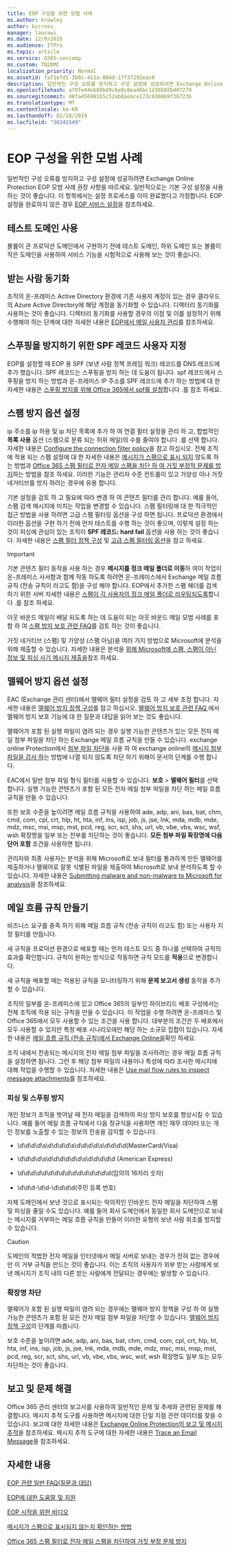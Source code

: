 ```yaml
---
title: EOP 구성을 위한 모범 사례
ms.author: krowley
author: kccross
manager: laurawi
ms.date: 12/9/2016
ms.audience: ITPro
ms.topic: article
ms.service: O365-seccomp
ms.custom: TN2DMC
localization_priority: Normal
ms.assetid: faf1efd1-3b0c-411a-804d-17f37292eac0
description: 일반적인 구성 오류를 방지하고 구성 설정에 성공하려면 Exchange Online Protection EOP 모범 사례 권장 사항을 따르세요.
ms.openlocfilehash: a70fe44eb80b49c6e8c6ea46bc1d38b92bd07279
ms.sourcegitcommit: 48fa456981b5c52ab8aeace173c8366b9f36723b
ms.translationtype: MT
ms.contentlocale: ko-KR
ms.lasthandoff: 02/28/2019
ms.locfileid: "30341549"
---
```

# <a name="best-practices-for-configuring-eop"></a>EOP 구성을 위한 모범 사례
  
일반적인 구성 오류를 방지하고 구성 설정에 성공하려면 Exchange Online Protection EOP 모범 사례 권장 사항을 따르세요. 일반적으로는 기본 구성 설정을 사용하는 것이 좋습니다. 이 항목에서는 설정 프로세스를 이미 완료했다고 가정합니다. EOP 설정을 완료하지 않은 경우 [EOP 서비스 설정](set-up-your-eop-service.md)을 참조하세요.
  
## <a name="use-a-test-domain"></a>테스트 도메인 사용

볼륨이 큰 프로덕션 도메인에서 구현하기 전에 테스트 도메인, 하위 도메인 또는 볼륨이 작은 도메인을 사용하여 서비스 기능을 시험적으로 사용해 보는 것이 좋습니다.
  
## <a name="synchronize-recipients"></a>받는 사람 동기화

조직의 온-프레미스 Active Directory 환경에 기존 사용자 계정이 있는 경우 클라우드의 Azure Active Directory에 해당 계정을 동기화할 수 있습니다. 디렉터리 동기화를 사용하는 것이 좋습니다. 디렉터리 동기화를 사용할 경우의 이점 및 이를 설정하기 위해 수행해야 하는 단계에 대한 자세한 내용은 [EOP에서 메일 사용자 관리](manage-mail-users-in-eop.md)를 참조하세요.
  
## <a name="spf-record-customization-to-help-prevent-spoofing"></a>스푸핑을 방지하기 위한 SPF 레코드 사용자 지정

EOP를 설정할 때 EOP 용 SPF (보낸 사람 정책 프레임 워크) 레코드를 DNS 레코드에 추가 했습니다. SPF 레코드는 스푸핑을 방지 하는 데 도움이 됩니다. spf 레코드에서 스푸핑을 방지 하는 방법과 온-프레미스 IP 주소를 SPF 레코드에 추가 하는 방법에 대 한 자세한 내용은 [스푸핑 방지를 위해 Office 365에서 spf를 설정](../set-up-spf-in-office-365-to-help-prevent-spoofing.md)합니다 .를 참조 하세요. 
  
## <a name="set-anti-spam-options"></a>스팸 방지 옵션 설정

ip 주소를 ip 허용 및 ip 차단 목록에 추가 하 여 연결 필터 설정을 관리 하 고, 합법적인 **목록 사용** 옵션 (스팸으로 분류 되는 허위 메일)의 수를 줄여야 합니다 .를 선택 합니다. 자세한 내용은 [Configure the connection filter policy](../configure-the-connection-filter-policy.md)을 참고 하십시오. 전체 조직에 적용 되는 스팸 설정에 대 한 자세한 내용은 [메시지가 스팸으로 표시 되지](https://go.microsoft.com/fwlink/p/?LinkId=534224) 않도록 하는 방법과 [Office 365 스팸 필터로 전자 메일 스팸을 차단 하 여 거짓 부정적 문제를 방지](https://go.microsoft.com/fwlink/p/?LinkId=534225)하는 방법을 참조 하세요. 이러한 기능은 관리자 수준 컨트롤이 있고 가양성 이나 거짓 네거티브를 방지 하려는 경우에 유용 합니다.
  
기본 설정을 검토 하 고 필요에 따라 변경 하 여 콘텐츠 필터를 관리 합니다. 예를 들어, 스팸 검색 메시지에 미치는 작업을 변경할 수 있습니다. 스팸 필터링에 대 한 적극적인 접근 방법을 사용 하려면 고급 스팸 필터링 옵션을 구성 하면 됩니다. 프로덕션 환경에서 이러한 옵션을 구현 하기 전에 먼저 테스트를 수행 하는 것이 좋으며, 이렇게 설정 하는 것이 피싱에 관심이 있는 조직이 **SPF 레코드: hard fail** 옵션을 사용 하는 것이 좋습니다. 자세한 내용은 [스팸 필터 정책 구성](../configure-your-spam-filter-policies.md) 및 [고급 스팸 필터링 옵션](../advanced-spam-filtering-asf-options.md)을 참고 하세요.
  
> [!IMPORTANT]
> 기본 콘텐츠 필터 동작을 사용 하는 경우 **메시지를 정크 메일 폴더로 이동**하 여이 작업이 온-프레미스 사서함과 함께 작동 하도록 하려면 온-프레미스에서 Exchange 메일 흐름 규칙 (전송 규칙이 라고도 함)을 구성 해야 합니다. EOP에서 추가한 스팸 헤더를 검색 하기 위한 서버 자세한 내용은 [스팸이 각 사용자의 정크 메일 폴더로 라우팅되도록](../ensure-that-spam-is-routed-to-each-user-s-junk-email-folder.md)합니다 .를 참조 하세요. 
  
아웃 바운드 메일이 배달 되도록 하는 데 도움이 되는 아웃 바운드 메일 모범 사례를 포함 하 여 [스팸 방지 보호 관련 FAQ](../anti-spam-protection-faq.md)를 검토 하는 것이 좋습니다.
  
거짓 네거티브 (스팸) 및 가양성 (스팸 아님)을 여러 가지 방법으로 Microsoft에 분석을 위해 제출할 수 있습니다. 자세한 내용은 분석을 [위해 Microsoft에 스팸, 스팸이 아닌 정보 및 피싱 사기 메시지 제출을](../submit-spam-non-spam-and-phishing-scam-messages-to-microsoft-for-analysis.md)참조 하세요.
  
## <a name="set-anti-malware-options"></a>맬웨어 방지 옵션 설정

EAC (Exchange 관리 센터)에서 맬웨어 필터 설정을 검토 하 고 세부 조정 합니다. 자세한 내용은 [맬웨어 방지 정책 구성](../configure-anti-malware-policies.md)를 참고 하십시오. [맬웨어 방지 보호 관련 FAQ ](../anti-malware-protection-faq-eop.md)에서 맬웨어 방지 보호 기능에 대 한 질문과 대답을 읽어 보는 것도 좋습니다.
  
맬웨어가 포함 된 실행 파일이 염려 되는 경우 실행 가능한 콘텐츠가 있는 모든 전자 메일 첨부 파일을 차단 하는 Exchange 메일 흐름 규칙을 만들 수 있습니다. exchange online Protection에서 [첨부 파일 차단을](https://support.microsoft.com/kb/2959596) 사용 하 여 exchange online의 [메시지 첨부 파일을 검사 하](https://docs.microsoft.com/exchange/security-and-compliance/mail-flow-rules/inspect-message-attachments#supported-file-types-for-mail-flow-rule-content-inspection)는 방법에 나열 되지 않도록 차단 하기 위해이 문서의 단계를 수행 합니다.
  
EAC에서 일반 첨부 파일 형식 필터를 사용할 수 있습니다. **보호** \> **맬웨어 필터**를 선택 합니다. 실행 가능한 콘텐츠가 포함 된 모든 전자 메일 첨부 파일을 차단 하는 메일 흐름 규칙을 만들 수 있습니다. 
  
또한 보호 수준을 높이려면 메일 흐름 규칙을 사용하여 ade, adp, ani, bas, bat, chm, cmd, com, cpl, crt, hlp, ht, hta, inf, ins, isp, job, js, jse, lnk, mda, mdb, mde, mdz, msc, msi, msp, mst, pcd, reg, scr, sct, shs, url, vb, vbe, vbs, wsc, wsf, wsh 확장명을 일부 또는 전부를 차단하는 것이 좋습니다. **모든 첨부 파일 확장명에 다음 단어 포함** 조건을 사용하면 됩니다. 
  
관리자와 최종 사용자는 분석을 위해 Microsoft로 보내 필터를 통과하게 만든 맬웨어를 제출하거나 맬웨어로 잘못 식별된 파일을 제출하여 Microsoft로 보내 분석하도록 할 수 있습니다. 자세한 내용은 [Submitting malware and non-malware to Microsoft for analysis](../submitting-malware-and-non-malware-to-microsoft-for-analysis.md)을 참조하세요.
  
## <a name="create-mail-flow-rules"></a>메일 흐름 규칙 만들기

비즈니스 요구를 충족 하기 위해 메일 흐름 규칙 (전송 규칙이 라고도 함) 또는 사용자 지정 필터를 만듭니다.
  
새 규칙을 프로덕션 환경으로 배포할 때는 먼저 테스트 모드 중 하나를 선택하여 규칙의 효과를 확인합니다. 규칙이 원하는 방식으로 작동하면 규칙 모드를 **적용**으로 변경합니다.
  
새 규칙을 배포할 때는 적용된 규칙을 모니터링하기 위해 **문제 보고서 생성** 동작을 추가할 수 있습니다. 
  
조직의 일부를 온-프레미스에 있고 Office 365의 일부인 하이브리드 배포 구성에서는 전체 조직에 적용 되는 규칙을 만들 수 있습니다. 이 작업을 수행 하려면 온-프레미스 및 Office 365에서 모두 사용할 수 있는 조건을 사용 합니다. 대부분의 조건은 두 배포에서 모두 사용할 수 있지만 특정 배포 시나리오에만 해당 하는 소규모 집합이 있습니다. 자세한 내용은 [메일 흐름 규칙 (전송 규칙)에서 Exchange Online을](http://technet.microsoft.com/library/743bd525-0ca2-426d-b76c-b4a052bc8886.aspx)확인 하세요.
  
조직 내에서 전송되는 메시지의 전자 메일 첨부 파일을 조사하려는 경우 메일 흐름 규칙을 설정하면 됩니다. 그런 후 해당 첨부 파일의 내용이나 특성에 따라 조사한 메시지에 대해 작업을 수행할 수 있습니다. 자세한 내용은 [Use mail flow rules to inspect message attachments](http://technet.microsoft.com/library/874d1c78-a8ec-4938-b388-d3208c2fa971.aspx)를 참조하세요.
  
### <a name="phishing-and-spoofing-prevention"></a>피싱 및 스푸핑 방지

개인 정보가 조직을 벗어날 때 전자 메일을 검색하여 피싱 방지 보호를 향상시킬 수 있습니다. 예를 들어 메일 흐름 규칙에서 다음 정규식을 사용하면 개인 재무 데이터 또는 개인 정보를 노출할 수 있는 정보의 전송을 감지할 수 있습니다.
  
- \d\d\d\d\s\d\d\d\d\s\d\d\d\d\s\d\d\d\d(MasterCard/Visa)
    
- \d\d\d\d\s\d\d\d\d\d\d\s\d\d\d\d\d (American Express)
    
- \d\d\d\d\d\d\d\d\d\d\d\d\d\d\d\d(임의의 16자리 숫자)
    
- \d\d\d\-\d\d\-\d\d\d\d(주민 등록 번호)
    
자체 도메인에서 보낸 것으로 표시되는 악의적인 인바운드 전자 메일을 차단하여 스팸 및 피싱을 줄일 수도 있습니다. 예를 들어 회사 도메인에서 동일한 회사 도메인으로 보내는 메시지를 거부하는 메일 흐름 규칙을 만들어 이러한 유형의 보낸 사람 위조를 방지할 수 있습니다.
  
> [!CAUTION]
> 도메인의 적법한 전자 메일을 인터넷에서 메일 서버로 보내는 경우가 전혀 없는 경우에만 이 거부 규칙을 만드는 것이 좋습니다. 이는 조직의 사용자가 외부 받는 사람에게 보낸 메시지가 조직 내의 다른 받는 사람에게 전달되는 경우에는 발생할 수 있습니다. 
  
### <a name="extension-blocking"></a>확장명 차단

맬웨어가 포함 된 실행 파일이 염려 되는 경우에는 맬웨어 방지 정책을 구성 하 여 실행 가능한 콘텐츠가 포함 된 모든 전자 메일 첨부 파일을 차단할 수 있습니다. [맬웨어 방지 정책 구성](../configure-anti-malware-policies.md)의 단계를 따릅니다.
  
보호 수준을 높이려면 ade, adp, ani, bas, bat, chm, cmd, com, cpl, crt, hlp, ht, hta, inf, ins, isp, job, js, jse, lnk, mda, mdb, mde, mdz, msc, msi, msp, mst, pcd, reg, scr, sct, shs, url, vb, vbe, vbs, wsc, wsf, wsh 확장명도 일부 또는 모두 차단하는 것이 좋습니다.
  
## <a name="reporting-and-troubleshooting"></a>보고 및 문제 해결

Office 365 관리 센터의 보고서를 사용하여 일반적인 문제 및 추세와 관련된 문제를 해결합니다. 메시지 추적 도구를 사용하면 메시지에 대한 단일 지점 관련 데이터를 찾을 수 있습니다. 보고에 대한 자세한 내용은 [Exchange Online Protection의 보고 및 메시지 추적](reporting-and-message-trace-in-exchange-online-protection.md)을 참조하세요. 메시지 추적 도구에 대한 자세한 내용은 [Trace an Email Message](http://technet.microsoft.com/library/0c83cde6-5b09-4106-8587-c200cdc59094.aspx)을 참조하세요.
  
## <a name="for-more-information"></a>자세한 내용

[EOP 관련 일반 FAQ(질문과 대답)](eop-general-faq.md)
  
[EOP에 대한 도움말 및 지원](help-and-support-for-eop.md)
  
[EOP 시작을 위한 비디오](videos-for-getting-started-with-eop.md)
  
[메시지가 스팸으로 표시되지 않는지 확인하는 방법](https://go.microsoft.com/fwlink/p/?LinkId=534224)
  
[Office 365 스팸 필터로 전자 메일 스팸을 차단하여 거짓 부정 문제 방지](https://go.microsoft.com/fwlink/p/?LinkId=534225)
  

